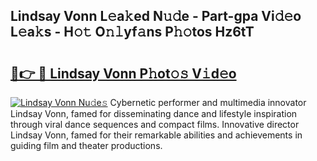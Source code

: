 ## Lindsay Vonn L𝚎a𝚔ed N𝚞𝚍e - Part-gpa Vi𝚍𝚎o L𝚎a𝚔s - H𝚘𝚝 O𝚗𝚕yf𝚊ns P𝚑𝚘tos Hz6tT

# <h2><a href="http://kf3uy35.oniu.top/?m=Lindsay+Vonn">🔗👉 🔴 Lindsay Vonn P𝚑ot𝚘𝚜 V𝚒d𝚎o</a></h2>

[![Lindsay Vonn Nu𝚍e𝚜](https://i.imgur.com/0qMVB7G.gif)](http://kf3uy35.oniu.top/?m=Lindsay+Vonn)
Cybernetic performer and multimedia innovator Lindsay Vonn, famed for disseminating dance and lifestyle inspiration through viral dance sequences and compact films. Innovative director Lindsay Vonn, famed for their remarkable abilities and achievements in guiding film and theater productions.  
